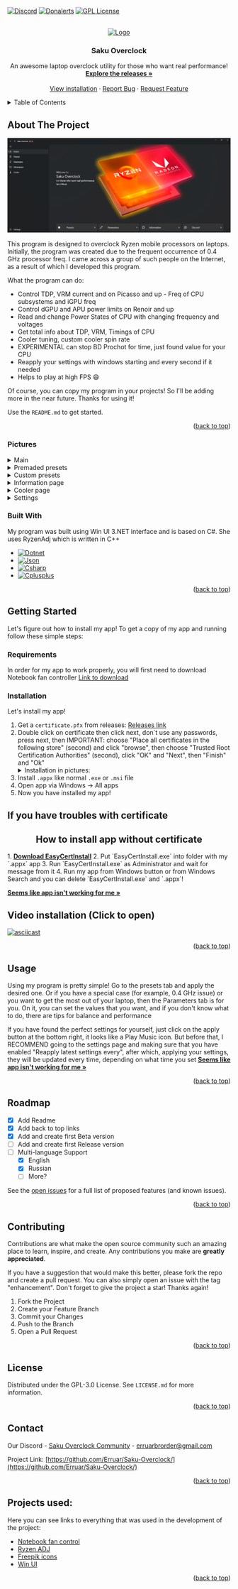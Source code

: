 <!-- Readme Start -->
<a name="readme-top"></a>
<!--
*** Thanks for checking out the Best-README-Template. If you have a suggestion
*** that would make this better, please fork the repo and create a pull request
*** or simply open an issue with the tag "enhancement".
*** Don't forget to give the project a star!
*** Thanks again! Now go create something AMAZING! :D
-->



<!-- PROJECT SHIELDS -->
<!--
*** I'm using markdown "reference style" links for readability.
*** Reference links are enclosed in brackets [ ] instead of parentheses ( ).
*** See the bottom of this document for the declaration of the reference variables
*** for contributors-url, forks-url, etc. This is an optional, concise syntax you may use.
*** https://www.markdownguide.org/basic-syntax/#reference-style-links
-->
[![Discord][discord-shield]][discord-url]
[![Donalerts][donalerts-shield]][donalerts-url]
[![GPL License][license-shield]][license-url]



<!-- PROJECT LOGO -->
<br />
<div align="center">
  <a href="https://github.com/Erruar/Saku-Overclock">
    <img src="Saku Overclock/Assets/WindowIcon.ico" alt="Logo" width="80" height="80">
  </a>

  <h3 align="center">Saku Overclock</h3>

  <p align="center">
    An awesome laptop overclock utility for those who want real performance!
    <br />
    <a href="https://github.com/Erruar/Saku-Overclock/releases"><strong>Explore the releases »</strong></a>
    <br />
    <br />
    <a href="https://youtu.be/wi1nCkhE1pI">View installation</a>
    ·
    <a href="https://github.com/Erruar/Saku-Overclock/issues">Report Bug</a>
    ·
    <a href="https://github.com/Erruar/Saku-Overclock/issues">Request Feature</a>
  </p>
</div>



<!-- TABLE OF CONTENTS -->
<details>
  <summary>Table of Contents</summary>
  <ol>
    <li>
      <a href="#about-the-project">About The Project</a>
      <ul>
        <li><a href="#pictures">Pictures</a></li>
        <li><a href="#built-with">Built With</a></li>
      </ul>
    </li>
    <li>
      <a href="#getting-started">Getting Started</a>
      <ul>
        <li><a href="#requirements">Requirements</a></li>
        <li><a href="#installation">Installation</a></li>
      </ul>
    </li>
    <li><a href="#usage">Usage</a></li>
    <li><a href="#roadmap">Roadmap</a></li>
    <li><a href="#contributing">Contributing</a></li>
    <li><a href="#license">License</a></li>
    <li><a href="#contact">Contact</a></li>
    <li><a href="#projects-used">Projects used:</a></li>
  </ol>
</details>



<!-- ABOUT THE PROJECT -->
## About The Project

[![Product Name Screen Shot][product-screenshot]](https://github.com/Erruar/Saku-Overclock/blob/master/Images/main.png)

This program is designed to overclock Ryzen mobile processors on laptops. Initially, the program was created due to the frequent occurrence of 0.4 GHz processor freq. I came across a group of such people on the Internet, as a result of which I developed this program.

What the program can do:
* Control TDP, VRM current and on Picasso and up - Freq of CPU subsystems and iGPU freq
* Control dGPU and APU power limits on Renoir and up
* Read and change Power States of CPU with changing frequency and voltages
* Get total info about TDP, VRM, Timings of CPU
* Cooler tuning, custom cooler spin rate
* EXPERIMENTAL can stop BD Prochot for time, just found value for your CPU
* Reapply your settings with windows starting and every second if it needed
* Helps to play at high FPS :smile:

Of course, you can copy my program in your projects! So I'll be adding more in the near future. Thanks for using it!

Use the `README.md` to get started.

<p align="right">(<a href="#readme-top">back to top</a>)</p>



### Pictures
<details>
  <summary>Main</summary>
  <ol>
    <h1 align="center">Dark main page</h1>
    <img src="https://github.com/Erruar/Saku-Overclock/blob/master/Images/main.png"></img>
    <p> </p>
    <p align="left">The main page of my application will greet you at launch</p>
    <p> </p>
    <h1 align="center">White main page</h1>
    <img src="https://github.com/Erruar/Saku-Overclock/blob/master/Images/main-white.png"></img>
    <p> </p>
    <p align="left">My application has three themes - dark, light and blue, here you can see the light theme</p>
  </ol>
</details>


<details>
  <summary>Premaded presets</summary>
  <ol>
    <h1 align="center">Minimum premaded presets</h1>
    <img src="https://github.com/Erruar/Saku-Overclock/blob/master/Images/preset/min.png"></img>
    <p> </p>
    <p align="left">Minimum preset will keep your processor cold, but I don`t recommend to use it under CPU load! Use it only if u have latest battery percent and it is important to be online right now</p>
    <h1 align="center">Eco preset</h1>
    <img src="https://github.com/Erruar/Saku-Overclock/blob/master/Images/preset/eco.png"></img>
    <p> </p>
    <p align="left">Eco preset will save your battery and keep performance</p>
    <h1 align="center">Balance preset</h1>
    <img src="https://github.com/Erruar/Saku-Overclock/blob/master/Images/preset/balance.png"></img>
    <p> </p>
    <p align="left">Balance preset will allow you to play more without charging</p>
    <h1 align="center">Speed preset</h1>
    <img src="https://github.com/Erruar/Saku-Overclock/blob/master/Images/preset/speed.png"></img>
    <p> </p>
    <p align="left">Speed preset will provide better performance than normal</p>
    <h1 align="center">Maximum preset</h1>
    <img src="https://github.com/Erruar/Saku-Overclock/blob/master/Images/preset/max.png"></img>
    <p> </p>
    <p align="left">Maximum preset will give you maximum performance of your cpu</p>
    <p> </p>
  </ol>
</details>


<details>
  <summary>Custom presets</summary>
  <ol>
    <h1 align="center">Custom presets page</h1>
    <img src="https://github.com/Erruar/Saku-Overclock/blob/master/Images/custom/main.png"></img>
    <img src="https://github.com/Erruar/Saku-Overclock/blob/master/Images/custom/1.png"></img>
    <img src="https://github.com/Erruar/Saku-Overclock/blob/master/Images/custom/2.png"></img>
    <img src="https://github.com/Erruar/Saku-Overclock/blob/master/Images/custom/3.png"></img>
    <img src="https://github.com/Erruar/Saku-Overclock/blob/master/Images/custom/4.png"></img>
    <p> </p>
    <p align="left">There you can easily adjust values of your CPU, GPU and VRM with recommendations for balance and performance. About Disable BD Prochot timings: in theory it can help with 0,4 GHz and stop throttling, you need to found value that works for you. Try with 0, 2, 4, 8, 10, e.t.c. More features soon!</p>
    <p> </p>
    <img src="https://github.com/Erruar/Saku-Overclock/blob/master/Images/custom/5.png"></img>
    <img src="https://github.com/Erruar/Saku-Overclock/blob/master/Images/custom/6.png"></img>
    <p> </p>
    <p align="left">There you can modify advanced values of your CPU, GPU and VRM. It will works only on Ryzen Renoir (4000) and above processors!</p>
    <p> </p>
    <img src="https://github.com/Erruar/Saku-Overclock/blob/master/Images/custom/7.png"></img>
    <img src="https://github.com/Erruar/Saku-Overclock/blob/master/Images/custom/8.png"></img>
    <p> </p>
    <p align="left">There you can change PStates of your CPU. It can improve performance as well. Disable Turbo boost for better results. It can help with 0,4 GHz issue! Pls, don't try changing P0 State while you using battery right now. Change it while power adapter is connected. If you got system crash - don't worry, it won't break your CPU. Just restart. If you enabled reapply with ignoring warnings and got system crashing - boot into safe mode and disable it</p>
  </ol>
</details>



<details>
  <summary>Information page</summary>
  <ol>
    <h1 align="center">Information page</h1>
    <img src="https://github.com/Erruar/Saku-Overclock/blob/master/Images/info.png"></img>
    <p> </p>
    <p align="left">There you can see information of your CPU, VRM and timings. You can use it page to provide me in our discord</p>
  </ol>
</details>




<details>
  <summary>Cooler page</summary>
  <ol>
    <h1 align="center">Cooler tweaks page</h1>
    <img src="https://github.com/Erruar/Saku-Overclock/blob/master/Images/fan.png"></img>
    <p> </p>
    <p align="left">There you can adjust your cooler spinning, but only if you have Notebook fan controller app on your pc! Just download it and install. Then in my app set your laptop model at which Notebook fan controller is working for you and you can see and change values!</p>
  </ol>
</details>




<details>
  <summary>Settings</summary>
  <ol>
    <h1 align="center">Settings page</h1>
    <img src="https://github.com/Erruar/Saku-Overclock/blob/master/Images/settings.png"></img>
    <p> </p>
    <p align="left">There you can add app in autostart with windows, set close app to tray when it opening, set autoapply when opening, check for updates and I recommend to enable - Reapply latest setting every. Enable it and set to 1-7. This value is enough</p>
  </ol>
</details>

### Built With

My program was built using Win UI 3.NET interface and is based on C#. She uses RyzenAdj which is written in C++
* [![Dotnet][Dotnet.com]][Dotnet-url]
* [![Json][Json.org]][Json-url]
* [![Csharp][Csharp.org]][Csharp-url]
* [![Cplusplus][Cplusplus.com]][Cplusplus-url]

<p align="right">(<a href="#readme-top">back to top</a>)</p>



<!-- GETTING STARTED -->
## Getting Started

Let's figure out how to install my app!
To get a copy of my app and running follow these simple steps:

### Requirements

In order for my app to work properly, you will first need to download Notebook fan controller
[Link to download](https://github.com/hirschmann/nbfc/releases)

### Installation

Let's install my app!

1. Get a `certificate.pfx` from releases: [Releases link](https://github.com/Erruar/Saku-Overclock/releases)
2. Double click on certificate then click next, don`t use any passwords, press next, then IMPORTANT: choose "Place all certificates in the following store" (second) and click "browse", then choose "Trusted Root Certification Authorities" (second), click "OK" and "Next", then "Finish" and "Ok"
   <details>
     <summary>Installation in pictures:</summary>
     <ol>
       <h1 align="center">How to install certificate</h1>
       <img src="https://github.com/Erruar/Saku-Overclock/blob/master/Images/install/1.png"></img>
       <img src="https://github.com/Erruar/Saku-Overclock/blob/master/Images/install/2.png"></img>
       <img src="https://github.com/Erruar/Saku-Overclock/blob/master/Images/install/3.png"></img>
       <img src="https://github.com/Erruar/Saku-Overclock/blob/master/Images/install/4.png"></img>
       <img src="https://github.com/Erruar/Saku-Overclock/blob/master/Images/install/5.png"></img>
     </ol>
   </details>
3. Install `.appx` like normal `.exe` or `.msi` file
4. Open app via Windows -> All apps
5. Now you have installed my app!

## If you have troubles with certificate

<h2 align="center">How to install app without certificate</h2> 
1. <a href="https://github.com/colinkiama/EasyCertInstall/releases"><strong>Download EasyCertInstall</strong></a>
2. Put `EasyCertInstall.exe` into folder with my `.appx` app
3. Run `EasyCertInstall.exe` as Administrator and wait for message from it
4. Run my app from Windows button or from Windows Search and you can delete `EasyCertInstall.exe` and `.appx`!

<a href="https://github.com/Erruar/Saku-Overclock/issues/2"><strong>Seems like app isn't working for me »</strong></a>
## Video installation (Click to open)
[![asciicast](https://i.stack.imgur.com/gHrep.png)](https://youtu.be/wi1nCkhE1pI)

<p align="right">(<a href="#readme-top">back to top</a>)</p>



<!-- USAGE EXAMPLES -->
## Usage

Using my program is pretty simple! Go to the presets tab and apply the desired one. 
Or if you have a special case (for example, 0.4 GHz issue) or you want to get the most out of your laptop, then the Parameters tab is for you. 
On it, you can set the values that you want, and if you don't know what to do, there are tips for balance and performance

If you have found the perfect settings for yourself, just click on the apply button at the bottom right, it looks like a Play Music icon. But before that, I RECOMMEND going to the settings page and making sure that you have enabled "Reapply latest settings every", after which, applying your settings, they will be updated every time, depending on what time you set
<a href="https://github.com/Erruar/Saku-Overclock/issues/2"><strong>Seems like app isn't working for me »</strong></a>
<!--_For more examples, please refer to the [Documentation](https://example.com)_-->

<p align="right">(<a href="#readme-top">back to top</a>)</p>



<!-- ROADMAP -->
## Roadmap

- [x] Add Readme
- [x] Add back to top links
- [x] Add and create first Beta version
- [ ] Add and create first Release version
- [ ] Multi-language Support
    - [x] English
    - [x] Russian
    - [ ] More?

See the [open issues](https://github.com/Erruar/Saku-Overclock/issues) for a full list of proposed features (and known issues).

<p align="right">(<a href="#readme-top">back to top</a>)</p>



<!-- CONTRIBUTING -->
## Contributing

Contributions are what make the open source community such an amazing place to learn, inspire, and create. Any contributions you make are **greatly appreciated**.

If you have a suggestion that would make this better, please fork the repo and create a pull request. You can also simply open an issue with the tag "enhancement".
Don't forget to give the project a star! Thanks again!

1. Fork the Project
2. Create your Feature Branch 
3. Commit your Changes 
4. Push to the Branch 
5. Open a Pull Request

<p align="right">(<a href="#readme-top">back to top</a>)</p>



<!-- LICENSE -->
## License

Distributed under the GPL-3.0 License. See `LICENSE.md` for more information.

<p align="right">(<a href="#readme-top">back to top</a>)</p>



<!-- CONTACT -->
## Contact

Our Discord - [Saku Overclock Community](https://discord.com/invite/eFcP6TSjEZ) - erruarbrorder@gmail.com

Project Link: [https://github.com/Erruar/Saku-Overclock/](https://github.com/Erruar/Saku-Overclock/)

<p align="right">(<a href="#readme-top">back to top</a>)</p>



<!-- ACKNOWLEDGMENTS -->
## Projects used:

Here you can see links to everything that was used in the development of the project:
* [Notebook fan control](https://github.com/hirschmann/nbfc)
* [Ryzen ADJ](https://github.com/FlyGoat/RyzenAdj)
* [Freepik icons](https://www.freepik.com/)
* [Win UI](https://github.com/microsoft/WinUI-Gallery)

<p align="right">(<a href="#readme-top">back to top</a>)</p>



<!-- MARKDOWN LINKS & IMAGES -->
<!-- https://www.markdownguide.org/basic-syntax/#reference-style-links -->
[discord-shield]: https://img.shields.io/badge/Join%20our-discord-%23ff7f50?style=for-the-badge&logo=discord&logoColor=%23ff7f50
[discord-url]: https://discord.gg/WzgsFvgTuh
[donalerts-shield]: https://img.shields.io/badge/Support%20me-DonAlerts-%23f13a13?style=for-the-badge&logo=disqus&logoColor=%23f13a13
[donalerts-url]: https://www.donationalerts.com/r/RubyTrack
[license-shield]: https://img.shields.io/badge/LICENSE%20-GPL-%230ff99C?style=for-the-badge
[license-url]: https://github.com/Erruar/Saku-Overclock/blob/master/LICENSE.md
[product-screenshot]: https://github.com/Erruar/Saku-Overclock/blob/master/Images/main.png
[Dotnet.com]: https://img.shields.io/badge/%20-Dotnet-%23512BD4?style=for-the-badge&logo=dotnet&logoColor=%23FFFFFF&link=https%3A%2F%2Fdotnet.microsoft.com%2F
[Dotnet-url]: https://dotnet.microsoft.com/
[Json.org]: https://img.shields.io/badge/%20-JSON-%23000000?style=for-the-badge&logo=json
[Json-url]: https://www.json.org/json-en.html
[Csharp.org]: https://img.shields.io/badge/%20-C%23%20app-%23512BD4?style=for-the-badge&logo=csharp
[Csharp-url]: https://learn.microsoft.com/en-us/dotnet/csharp/
[Cplusplus.com]: https://img.shields.io/badge/%20-C%2B%2B%20app-%2300599C?style=for-the-badge&logo=cplusplus&logoColor=%23ffffff
[Cplusplus-url]: https://learn.microsoft.com/en-us/cpp/?view=msvc-170
